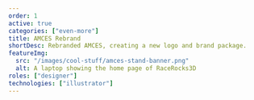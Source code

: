 ```yaml
---
order: 1
active: true
categories: ["even-more"]
title: AMCES Rebrand
shortDesc: Rebranded AMCES, creating a new logo and brand package.
featureImg:
  src: "/images/cool-stuff/amces-stand-banner.png"
  alt: A laptop showing the home page of RaceRocks3D
roles: ["designer"]
technologies: ["illustrator"]
---
```

